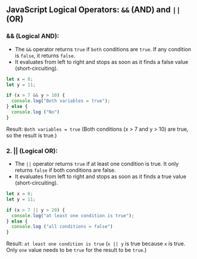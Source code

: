 ## JavaScript Logical Operators: `&&` (AND) and `||` (OR)

### && (Logical AND):

+ The `&&` operator returns `true` if `both` conditions are `true`. If any condition is `false`, it returns `false`.
+ It evaluates from left to right and stops as soon as it finds a false value (short-circuiting).

```javascript
let x = 8;
let y = 11;

if (x > 7 && y > 10) {
  console.log("Both variables = true");
} else {
  console.log ("No") 
}
```

Result: `Both variables = true` (Both conditions (x > 7 and y > 10) are true, so the result is true.)

### 2. || (Logical OR):

+ The `||` operator returns `true` if at least one condition is true. It only returns `false` if both conditions are false.
+ It evaluates from left to right and stops as soon as it finds a true value (short-circuiting).

```javascript
let x = 8;
let y = 11;

if (x > 7 || y > 20) {
  console.log("at least one condition is true");
} else {
  console.log ("all conditions = false") 
}
```
Result: `at least one condition is true` (`x || y` is true because `x` is true. Only `one` value needs to be `true` for the result to be `true`.)

